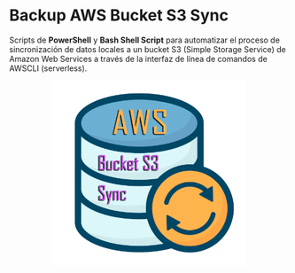# Backup AWS Bucket S3 Sync

Scripts de **PowerShell** y **Bash Shell Script** para automatizar el proceso de sincronización de datos locales a un bucket S3 (Simple Storage Service) de Amazon Web Services a través de la interfaz de línea de comandos de AWSCLI (serverless).

<div align="center">
<img src="https://raw.githubusercontent.com/adrianlois/Backup-AWS-Bucket-S3-Sync/master/screenshots/backup_aws_bucket_s3_sync.png" width="350" />
</div>